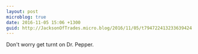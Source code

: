 ```yaml
---
layout: post
microblog: true
date: 2016-11-05 15:06 +1300
guid: http://JacksonOfTrades.micro.blog/2016/11/05/t794722413233639424.html
---
```

Don't worry get turnt on Dr. Pepper.
